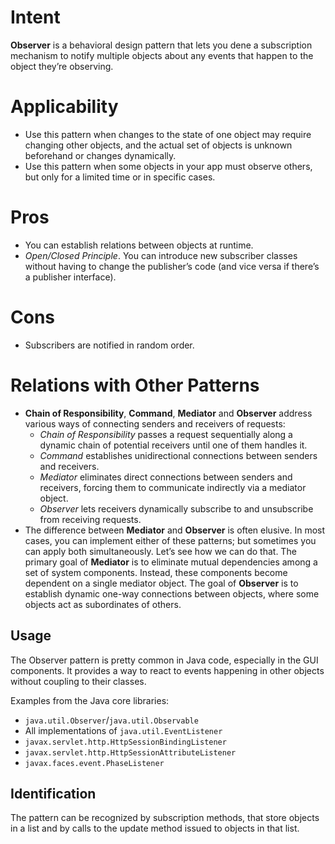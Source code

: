 # Intent
**Observer** is a behavioral design pattern that lets you dene a subscription mechanism to notify
multiple objects about any events that happen to the object they’re observing.

# Applicability
* Use this pattern when changes to the state of one object may require changing other objects, and the actual set of objects is unknown beforehand or changes dynamically.
* Use this pattern when some objects in your app must observe others, but only for a limited time or in specific cases.

# Pros
* You can establish relations between objects at runtime.
* _Open/Closed Principle_. You can introduce new subscriber classes without having to change the publisher’s code (and vice versa if there’s a publisher interface).

# Cons
* Subscribers are notified in random order.

# Relations with Other Patterns
* **Chain of Responsibility**, **Command**, **Mediator** and **Observer** address various ways of connecting senders and receivers of requests:
  * *Chain of Responsibility* passes a request sequentially along a dynamic chain of potential receivers until one of them handles it.
  * *Command* establishes unidirectional connections between senders and receivers.
  * *Mediator* eliminates direct connections between senders and receivers, forcing them to communicate indirectly via a mediator object.
  * *Observer* lets receivers dynamically subscribe to and unsubscribe from receiving requests.
* The difference between **Mediator** and **Observer** is often elusive. In most cases, you can implement either of these patterns; but sometimes you can apply both simultaneously. Let’s see how we can do that. The primary goal of **Mediator** is to eliminate mutual dependencies among a set of system components. Instead, these components become dependent on a single mediator object. The goal of **Observer** is to establish dynamic one-way connections between objects, where some objects act as subordinates of others.

## Usage
The Observer pattern is pretty common in Java code, especially in the GUI components. It provides a way to react to events happening in other objects without coupling to their classes.

Examples from the Java core libraries:
* `java.util.Observer`/`java.util.Observable`
* All implementations of `java.util.EventListener`
* `javax.servlet.http.HttpSessionBindingListener`
* `javax.servlet.http.HttpSessionAttributeListener`
* `javax.faces.event.PhaseListener`

## Identification
The pattern can be recognized by subscription methods, that store objects in a list and by calls to the update method issued to objects in that list.


